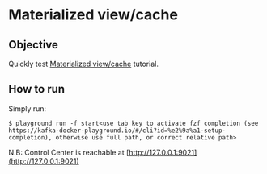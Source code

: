 # Materialized view/cache



## Objective

Quickly test [Materialized view/cache](https://docs.ksqldb.io/en/latest/tutorials/materialized/) tutorial.


## How to run

Simply run:

```
$ playground run -f start<use tab key to activate fzf completion (see https://kafka-docker-playground.io/#/cli?id=%e2%9a%a1-setup-completion), otherwise use full path, or correct relative path>
```

N.B: Control Center is reachable at [http://127.0.0.1:9021](http://127.0.0.1:9021)
